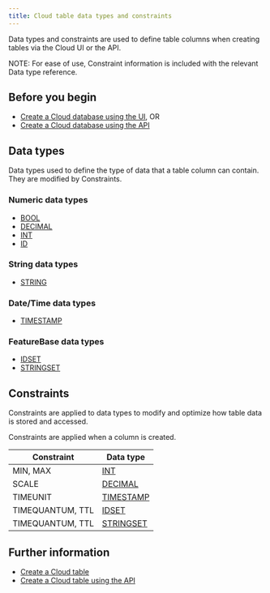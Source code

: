 ```yaml
---
title: Cloud table data types and constraints
---
```


Data types and constraints are used to define table columns when creating tables via the Cloud UI or the API.

NOTE: For ease of use, Constraint information is included with the relevant Data type reference.

## Before you begin

* [Create a Cloud database using the UI](/cloud/cloud-databases/cloud-db-create), OR
* [Create a Cloud database using the API](https://api-docs-featurebase-cloud.redoc.ly/v2#operation/createDatabase)

## Data types

Data types used to define the type of data that a table column can contain. They are modified by Constraints.

### Numeric data types

* [BOOL](/sql-preview/data-typescloud-bool-data-type)
* [DECIMAL](/sql-preview/data-typescloud-decimal-data-type)
* [INT](/sql-preview/data-typescloud-int-data-type)
* [ID](/sql-preview/data-typescloud-id-data-type)

### String data types

* [STRING](/sql-preview/data-typescloud-string-data-type)

### Date/Time data types

* [TIMESTAMP](/sql-preview/data-typescloud-timestamp-data-type)

### FeatureBase data types

* [IDSET](/sql-preview/data-typescloud-idset-data-type)
* [STRINGSET](/sql-preview/data-typescloud-stringset-data-type)

## Constraints

Constraints are applied to data types to modify and optimize how table data is stored and accessed.

Constraints are applied when a column is created.

| Constraint | Data type |
|---|---|
| MIN, MAX | [INT](/sql-preview/data-typescloud-int-data-type) |
| SCALE | [DECIMAL](/sql-preview/data-typescloud-decimal-data-type) |
| TIMEUNIT | [TIMESTAMP](/sql-preview/data-typescloud-timestamp-data-type) |
| TIMEQUANTUM, TTL | [IDSET](/sql-preview/data-typescloud-idset-data-type) |
| TIMEQUANTUM, TTL | [STRINGSET](/sql-preview/data-typescloud-stringset-data-type) |

## Further information

* [Create a Cloud table](/cloud/cloud-tables/cloud-table-create)
* [Create a Cloud table using the API](https://api-docs-featurebase-cloud.redoc.ly/v2#operation/createTable)
